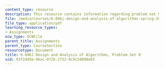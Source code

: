 ```yaml
---
content_type: resource
description: This resource contains information regarding problem set 9.
file: /media/courses/6-046j-design-and-analysis-of-algorithms-spring-2012/93f2dd9a4bac072b27520c9c54098a93_MIT6_046JS12_ps9.pdf
file_type: application/pdf
learning_resource_types:
- Assignments
ocw_type: OCWFile
parent_title: Assignments
parent_type: CourseSection
resourcetype: Document
title: 6.046J Design and Analysis of Algorithms, Problem Set 9
uid: 93f2dd9a-4bac-072b-2752-0c9c54098a93
---
```

